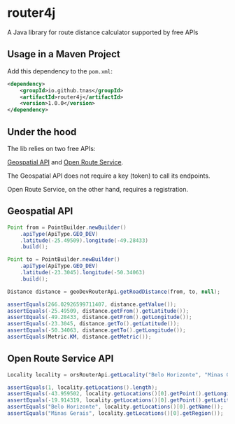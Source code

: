 # router4j
A Java library for route distance calculator supported by free APIs

## Usage in a Maven Project

Add this dependency to the `pom.xml`:

```xml
<dependency>
    <groupId>io.github.tnas</groupId>
    <artifactId>router4j</artifactId>
    <version>1.0.0</version>
</dependency>
```

## Under the hood
The lib relies on two free APIs:

[Geospatial API](https://geo.dev) and [Open Route Service](https://openrouteservice.org/).

The Geospatial API does not require a key (token) to call its endpoints.

Open Route Service, on the other hand, requires a registration.

## Geospatial API

```java
Point from = PointBuilder.newBuilder()
	.apiType(ApiType.GEO_DEV)
	.latitude(-25.49509).longitude(-49.28433)
	.build();

Point to = PointBuilder.newBuilder()
	.apiType(ApiType.GEO_DEV)
	.latitude(-23.3045).longitude(-50.34063)
	.build();

Distance distance = geoDevRouterApi.getRoadDistance(from, to, null);

assertEquals(266.02926599711407, distance.getValue());
assertEquals(-25.49509, distance.getFrom().getLatitude());
assertEquals(-49.28433, distance.getFrom().getLongitude());
assertEquals(-23.3045, distance.getTo().getLatitude());
assertEquals(-50.34063, distance.getTo().getLongitude());
assertEquals(Metric.KM, distance.getMetric());
```

## Open Route Service API

```java
Locality locality = orsRouterApi.getLocality("Belo Horizonte", "Minas Gerais", apiKey);

assertEquals(1, locality.getLocations().length);
assertEquals(-43.959502, locality.getLocations()[0].getPoint().getLongitude());
assertEquals(-19.914319, locality.getLocations()[0].getPoint().getLatitude());
assertEquals("Belo Horizonte", locality.getLocations()[0].getName());
assertEquals("Minas Gerais", locality.getLocations()[0].getRegion());
```